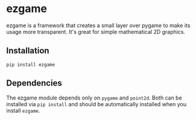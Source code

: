 # ezgame
ezgame is a framework that creates a small layer over pygame to make its usage more transparent. It's great for simple mathematical 2D graphics.

## Installation
`pip install ezgame`

## Dependencies
The ezgame module depends only on `pygame` and `point2d`. Both can be installed via `pip install` and should be automatically installed when you install `ezgame`.

